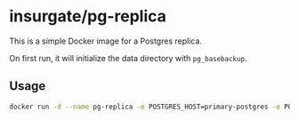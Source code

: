 # insurgate/pg-replica

This is a simple Docker image for a Postgres replica.

On first run, it will initialize the data directory with `pg_basebackup`.

## Usage

```bash
docker run -d --name pg-replica -e POSTGRES_HOST=primary-postgres -e POSTGRES_USER=postgres -e POSTGRES_PASSWORD=password -e POSTGRES_DB=mydb -v /path/to/replica/data:/var/lib/postgresql/data insurgate/pg-replica
```
